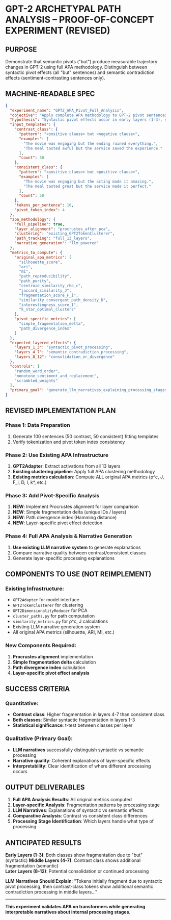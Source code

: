# GPT-2 ARCHETYPAL PATH ANALYSIS – PROOF-OF-CONCEPT EXPERIMENT (REVISED)

## PURPOSE
Demonstrate that semantic pivots ("but") produce measurable trajectory changes in GPT-2 using full APA methodology. Distinguish between syntactic pivot effects (all "but" sentences) and semantic contradiction effects (sentiment-contrasting sentences only).

## MACHINE-READABLE SPEC

```json
{
  "experiment_name": "GPT2_APA_Pivot_Full_Analysis",
  "objective": "Apply complete APA methodology to GPT-2 pivot sentences to generate narratives explaining syntactic vs semantic processing layers.",
  "hypothesis": "Syntactic pivot effects occur in early layers (1-3), semantic contradiction effects in middle layers (4-7), with distinct fragmentation patterns between contrast and consistent classes.",
  "input_templates": {
    "contrast_class": {
      "pattern": "<positive clause> but <negative clause>",
      "examples": [
        "The movie was engaging but the ending ruined everything.",
        "The meal tasted awful but the service saved the experience."
      ],
      "count": 50
    },
    "consistent_class": {
      "pattern": "<positive clause> but <positive clause>",
      "examples": [
        "The movie was engaging but the acting made it amazing.",
        "The meal tasted great but the service made it perfect."
      ],
      "count": 50
    },
    "tokens_per_sentence": 10,
    "pivot_token_index": 4
  },
  "apa_methodology": {
    "full_pipeline": true,
    "layer_alignment": "procrustes_after_pca",
    "clustering": "existing_GPT2TokenClusterer",
    "path_tracking": "full_13_layers",
    "narrative_generation": "llm_powered"
  },
  "metrics_to_compute": {
    "original_apa_metrics": [
      "silhouette_score",
      "ari", 
      "mi",
      "path_reproducibility",
      "path_purity",
      "centroid_similarity_rho_c",
      "jaccard_similarity_J",
      "fragmentation_score_F_i",
      "similarity_convergent_path_density_D",
      "interestingness_score_I",
      "k_star_optimal_clusters"
    ],
    "pivot_specific_metrics": [
      "simple_fragmentation_delta",
      "path_divergence_index"
    ]
  },
  "expected_layered_effects": {
    "layers_1_3": "syntactic_pivot_processing",
    "layers_4_7": "semantic_contradiction_processing",
    "layers_8_12": "consolidation_or_divergence"
  },
  "controls": [
    "random_word_order",
    "monotone_sentiment_and_replacement", 
    "scrambled_weights"
  ],
  "primary_goal": "generate_llm_narratives_explaining_processing_stages"
}
```

## REVISED IMPLEMENTATION PLAN

### Phase 1: Data Preparation
1. Generate 100 sentences (50 contrast, 50 consistent) fitting templates
2. Verify tokenization and pivot token index consistency

### Phase 2: Use Existing APA Infrastructure  
1. **GPT2Adapter**: Extract activations from all 13 layers
2. **Existing clustering pipeline**: Apply full APA clustering methodology
3. **Existing metrics calculation**: Compute ALL original APA metrics (ρ^c, J, F_i, D, I, k*, etc.)

### Phase 3: Add Pivot-Specific Analysis
1. **NEW**: Implement Procrustes alignment for layer comparison
2. **NEW**: Simple fragmentation delta (unique IDs / layers)
3. **NEW**: Path divergence index (Hamming distance)
4. **NEW**: Layer-specific pivot effect detection

### Phase 4: Full APA Analysis & Narrative Generation
1. **Use existing LLM narrative system** to generate explanations
2. Compare narrative quality between contrast/consistent classes
3. Generate layer-specific processing explanations

## COMPONENTS TO USE (NOT REIMPLEMENT)

### Existing Infrastructure:
- `GPT2Adapter` for model interface
- `GPT2TokenClusterer` for clustering
- `GPT2DimensionalityReducer` for PCA
- `cluster_paths.py` for path computation
- `similarity_metrics.py` for ρ^c, J calculations
- Existing LLM narrative generation system
- All original APA metrics (silhouette, ARI, MI, etc.)

### New Components Required:
1. **Procrustes alignment** implementation
2. **Simple fragmentation delta** calculation  
3. **Path divergence index** calculation
4. **Layer-specific pivot effect analysis**

## SUCCESS CRITERIA

### Quantitative:
- **Contrast class**: Higher fragmentation in layers 4-7 than consistent class
- **Both classes**: Similar syntactic fragmentation in layers 1-3
- **Statistical significance**: t-test between classes per layer

### Qualitative (Primary Goal):
- **LLM narratives** successfully distinguish syntactic vs semantic processing
- **Narrative quality**: Coherent explanations of layer-specific effects
- **Interpretability**: Clear identification of where different processing occurs

## OUTPUT DELIVERABLES

1. **Full APA Analysis Results**: All original metrics computed
2. **Layer-specific Analysis**: Fragmentation patterns by processing stage  
3. **LLM Narratives**: Explanations of syntactic vs semantic effects
4. **Comparative Analysis**: Contrast vs consistent class differences
5. **Processing Stage Identification**: Which layers handle what type of processing

## ANTICIPATED RESULTS

**Early Layers (1-3)**: Both classes show fragmentation due to "but" (syntactic)
**Middle Layers (4-7)**: Contrast class shows additional fragmentation (semantic)  
**Later Layers (8-12)**: Potential consolidation or continued processing

**LLM Narratives Should Explain**: "Tokens initially fragment due to syntactic pivot processing, then contrast-class tokens show additional semantic contradiction processing in middle layers..."

---
**This experiment validates APA on transformers while generating interpretable narratives about internal processing stages.**